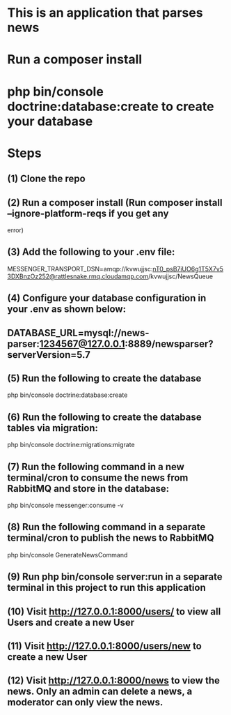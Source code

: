 # This is an application that parses news

# Run a composer install

# php bin/console doctrine:database:create to create your database

# Steps
## (1) Clone the repo
## (2) Run a composer install (Run composer install –ignore-platform-reqs if you get any
error)
## (3) Add the following to your .env file:
MESSENGER_TRANSPORT_DSN=amqp://kvwujjsc:nT0_psB7iUO6g1T5X7v53DXBnzOz252@rattlesnake.rmq.cloudamqp.com/kvwujjsc/NewsQueue
## (4) Configure your database configuration in your .env as shown below:
## DATABASE_URL=mysql://news-parser:1234567@127.0.0.1:8889/newsparser?serverVersion=5.7
## (5) Run the following to create the database
 php bin/console doctrine:database:create
## (6) Run the following to create the database tables via migration:
 php bin/console doctrine:migrations:migrate
## (7) Run the following command in a new terminal/cron to consume the news from RabbitMQ and store in the database:
php bin/console messenger:consume -v
## (8) Run the following command in a separate terminal/cron to publish the news to RabbitMQ
 php bin/console GenerateNewsCommand
## (9) Run php bin/console server:run in a separate terminal in this project to run this application
## (10) Visit http://127.0.0.1:8000/users/ to view all Users and create a new User
## (11) Visit http://127.0.0.1:8000/users/new to create a new User
## (12) Visit http://127.0.0.1:8000/news to view the news. Only an admin can delete a news, a moderator can only view the news.


